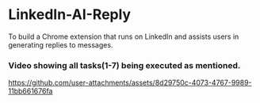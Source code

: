# LinkedIn-AI-Reply
To build a Chrome extension that runs on LinkedIn and assists users in generating replies to messages. 

### Video showing all tasks(1-7) being executed as mentioned.
https://github.com/user-attachments/assets/8d29750c-4073-4767-9989-11bb661676fa

